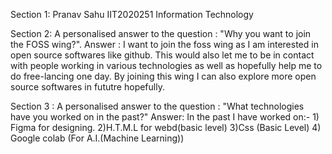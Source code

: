 Section 1:
Pranav Sahu
IIT2020251
Information Technology

Section 2:
 A personalised answer to the question : "Why you want to join the FOSS wing?".
 Answer : I want to join the foss wing as I am interested in open source softwares like github. This would also let me to be in contact with people working in various technologies as well as hopefully help me to do free-lancing one day. By joining this wing I can also explore more open source softwares in fututre hopefully.

Section 3 :
A personalised answer to the question : "What technologies have you worked on in the past?"
Answer: In the past I have worked on:-
         1) Figma for designing. 
         2)H.T.M.L for webd(basic level)
         3)Css (Basic Level)
         4) Google colab (For A.I.(Machine Learning))
         
